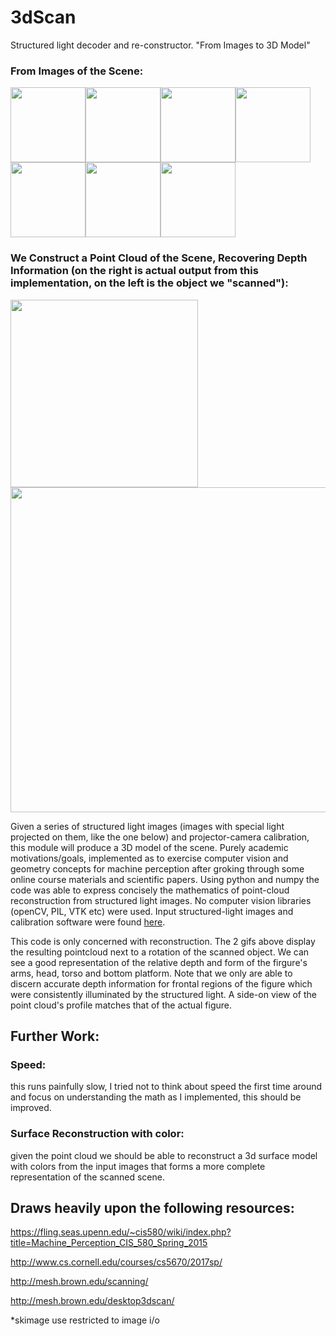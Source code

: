 # 3dScan
Structured light decoder and re-constructor. "From Images to 3D Model"
### From Images of the Scene:
<img src="https://github.com/kshi219/3dScan/blob/master/gifs/cam_07.png" width="120"><img src="https://github.com/kshi219/3dScan/blob/master/gifs/cam_09.png" width="120"><img src="https://github.com/kshi219/3dScan/blob/master/gifs/cam_11.png" width="120"><img src="https://github.com/kshi219/3dScan/blob/master/gifs/cam_13.png" width="120"><img src="https://github.com/kshi219/3dScan/blob/master/gifs/cam_16.png" width="120"><img src="https://github.com/kshi219/3dScan/blob/master/gifs/cam_17.png" width="120"><img src="https://github.com/kshi219/3dScan/blob/master/gifs/cam_19.png" width="120">
### We Construct a Point Cloud of the Scene, Recovering Depth Information (on the right is actual output from this implementation, on the left is the object we "scanned"):
<img src="https://github.com/kshi219/3dScan/blob/master/gifs/out-6.gif" width="300"><img src="https://github.com/kshi219/3dScan/blob/master/gifs/out.gif" width="520">

Given a series of structured light images (images with special light projected on them, like the one below) and projector-camera calibration, this module will produce a 3D model of the scene. Purely academic motivations/goals, implemented as to exercise computer vision and geometry concepts for machine perception after groking through some online course materials and scientific papers. Using python and numpy the code was able to express concisely the mathematics of point-cloud reconstruction from structured light images. No computer vision libraries (openCV, PIL, VTK etc) were used. Input structured-light images and calibration software were found [here](http://mesh.brown.edu/scanning/). 


This code is only concerned with reconstruction. The 2 gifs above display the resulting pointcloud next to a rotation of the scanned object. We can see a good representation of the relative depth and form of the firgure's arms, head, torso and bottom platform. Note that we only are able to discern accurate depth information for frontal regions of the figure which were consistently illuminated by the structured light. A side-on view of the point cloud's profile matches that of the actual figure.


## Further Work:
### Speed: 
this runs painfully slow, I tried not to think about speed the first time around and focus on understanding the math as I implemented, this should be improved.

### Surface Reconstruction with color: 
given the point cloud we should be able to reconstruct a 3d surface model with colors from the input images that forms a more complete representation of the scanned scene.



## Draws heavily upon the following resources:

https://fling.seas.upenn.edu/~cis580/wiki/index.php?title=Machine_Perception_CIS_580_Spring_2015

http://www.cs.cornell.edu/courses/cs5670/2017sp/

http://mesh.brown.edu/scanning/

http://mesh.brown.edu/desktop3dscan/



*skimage use restricted to image i/o
